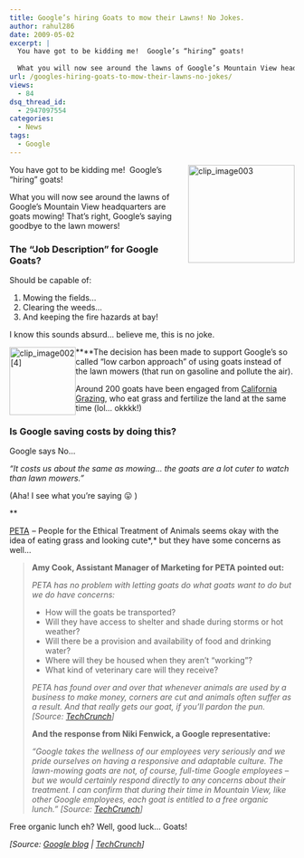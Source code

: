 ```yaml
---
title: Google’s hiring Goats to mow their Lawns! No Jokes.
author: rahul286
date: 2009-05-02
excerpt: |
  You have got to be kidding me!  Google’s “hiring” goats!
  
  What you will now see around the lawns of Google’s Mountain View headquarters are goats mowing! That’s right, Google’s saying goodbye to the lawn mowers!
url: /googles-hiring-goats-to-mow-their-lawns-no-jokes/
views:
  - 84
dsq_thread_id:
  - 2947097554
categories:
  - News
tags:
  - Google
---
```

<img class="wp-image-54549" style="margin-left: 0px;margin-right: 0px" src="http://cdn.devilsworkshop.org/files/2009/05/clip-image003.gif" border="0" alt="clip_image003" width="188" height="173" align="right" />

You have got to be kidding me!  Google’s “hiring” goats!

What you will now see around the lawns of Google’s Mountain View headquarters are goats mowing! That’s right, Google’s saying goodbye to the lawn mowers!

### The &#8220;Job Description&#8221; for Google Goats?

Should be capable of:

  1. Mowing the fields…
  2. Clearing the weeds…
  3. And keeping the fire hazards at bay!

I know this sounds absurd… believe me, this is no joke.

**<img class="alignleft" style="border: 0pt none;margin-left: 0px;margin-right: 0px" src="http://cdn.devilsworkshop.org/files/2009/05/clip-image0024.gif" border="0" alt="clip_image002[4]" width="117" height="120" align="left" />**The decision has been made to support Google&#8217;s so called “low carbon approach” of using goats instead of the lawn mowers (that run on gasoline and pollute the air).

Around 200 goats have been engaged from <a href="http://californiagrazing.com/" onclick="_gaq.push(['_trackEvent', 'outbound-article', 'http://californiagrazing.com/', 'California Grazing']);" >California Grazing</a>, who eat grass and fertilize the land at the same time (lol… okkkk!)

### Is Google saving costs by doing this?

Google says No…

*“It costs us about the same as mowing… the goats are a lot cuter to watch than lawn mowers.”*

(Aha! I see what you’re saying 😛 )

**

<a href="http://www.peta.org/" onclick="_gaq.push(['_trackEvent', 'outbound-article', 'http://www.peta.org/', 'PETA']);" >PETA<img src="http://cdn.devilsworkshop.org/files/2009/05/clip-image005.gif" border="0" alt="clip_image005" width="1" height="1" /></a> &#8211; People for the Ethical Treatment of Animals seems okay with the idea of eating grass and looking cute*,* but they have some concerns as well…

> **Amy Cook, Assistant Manager of Marketing for PETA pointed out:**
> 
> *PETA has no problem with letting goats do what goats want to do but we do have concerns:*
> 
>   * How will the goats be transported?
>   * Will they have access to shelter and shade during storms or hot weather?
>   * Will there be a provision and availability of food and drinking water?
>   * Where will they be housed when they aren’t “working”?
>   * What kind of veterinary care will they receive?
> 
> *PETA has found over and over that whenever animals are used by a business to make money, corners are cut and animals often suffer as a result. And that really gets our goat, if you’ll pardon the pun. [Source: <a href="http://www.techcrunch.com/2009/05/01/peta-on-the-google-goats-let-them-eat-grass-but-they-need-perks/" onclick="_gaq.push(['_trackEvent', 'outbound-article', 'http://www.techcrunch.com/2009/05/01/peta-on-the-google-goats-let-them-eat-grass-but-they-need-perks/', 'TechCrunch']);" >TechCrunch</a>]*
> 
> **And the response from Niki Fenwick, a Google representative:**
> 
> *“Google takes the wellness of our employees very seriously and we pride ourselves on having a responsive and adaptable culture. The lawn-mowing goats are not, of course, full-time Google employees &#8211; but we would certainly respond directly to any concerns about their treatment. I can confirm that during their time in Mountain View, like other Google employees, each goat is entitled to a free organic lunch.” [Source: <a href="http://www.techcrunch.com/2009/05/01/peta-on-the-google-goats-let-them-eat-grass-but-they-need-perks/" onclick="_gaq.push(['_trackEvent', 'outbound-article', 'http://www.techcrunch.com/2009/05/01/peta-on-the-google-goats-let-them-eat-grass-but-they-need-perks/', 'TechCrunch']);" >TechCrunch</a>]*

Free organic lunch eh? Well, good luck… Goats!

*[Source: *<a href="http://googleblog.blogspot.com/2009/05/mowing-with-goats.html" onclick="_gaq.push(['_trackEvent', 'outbound-article', 'http://googleblog.blogspot.com/2009/05/mowing-with-goats.html', 'Google blog']);" ><em>Google blog</em></a>* | *<a href="http://www.techcrunch.com/2009/05/01/peta-on-the-google-goats-let-them-eat-grass-but-they-need-perks/" onclick="_gaq.push(['_trackEvent', 'outbound-article', 'http://www.techcrunch.com/2009/05/01/peta-on-the-google-goats-let-them-eat-grass-but-they-need-perks/', 'TechCrunch']);" ><em>TechCrunch</em></a>*]*

